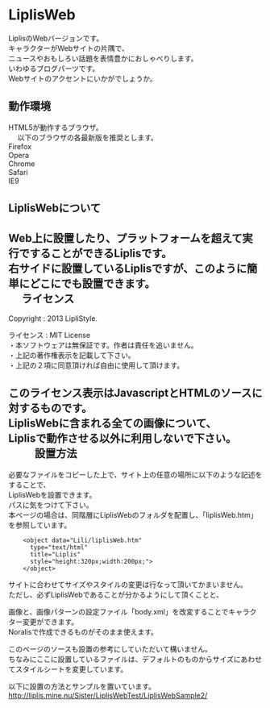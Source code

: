 LiplisWeb
=========

LiplisのWebバージョンです。  
キャラクターがWebサイトの片隅で、  
ニュースやおもしろい話題を表情豊かにおしゃべりします。  
いわゆるブログパーツです。  
Webサイトのアクセントにいかがでしょうか。  

動作環境
------
HTML5が動作するブラウザ。  
　
以下のブラウザの各最新版を推奨とします。  
Firefox  
Opera  
Chrome  
Safari  
IE9  

LiplisWebについて
------
Web上に設置したり、プラットフォームを超えて実行ですることができるLiplisです。  
右サイドに設置しているLiplisですが、このように簡単にどこにでも設置できます。  
　
ライセンス
------
Copyright : 2013 LipliStyle.
 
ライセンス : MIT License  
・本ソフトウェアは無保証です。作者は責任を追いません。  
・上記の著作権表示を記載して下さい。  
・上記の２項に同意頂ければ自由に使用して頂けます。  

このライセンス表示はJavascriptとHTMLのソースに対するものです。  
LiplisWebに含まれる全ての画像について、  
Liplisで動作させる以外に利用しないで下さい。  
　
　
設置方法
------
必要なファイルをコピーした上で、サイト上の任意の場所に以下のような記述をすることで、  
LiplisWebを設置できます。  
パスに気をつけて下さい。  
本ページの場合は、同階層にLiplisWebのフォルダを配置し、「liplisWeb.htm」を参照しています。  

        <object data="Lili/liplisWeb.htm" 
          type="text/html" 
          title="Liplis" 
          style="height:320px;width:200px;">
        </object>

サイトに合わせてサイズやスタイルの変更は行なって頂いてかまいません。  
ただし、必ずLiplisWebであることが分かるようにして頂くことと、  

画像と、画像パターンの設定ファイル「body.xml」を改変することでキャラクター変更ができます。  
Noralisで作成できるものがそのまま使えます。  

このページのソースも設置の参考にしていただいて構いません。  
ちなみにここに設置しているファイルは、デフォルトのものからサイズにあわせてスタイルシートを変更しています。  

以下に設置の方法とサンプルを置いています。  
http://liplis.mine.nu/Sister/LiplisWebTest/LiplisWebSample2/
